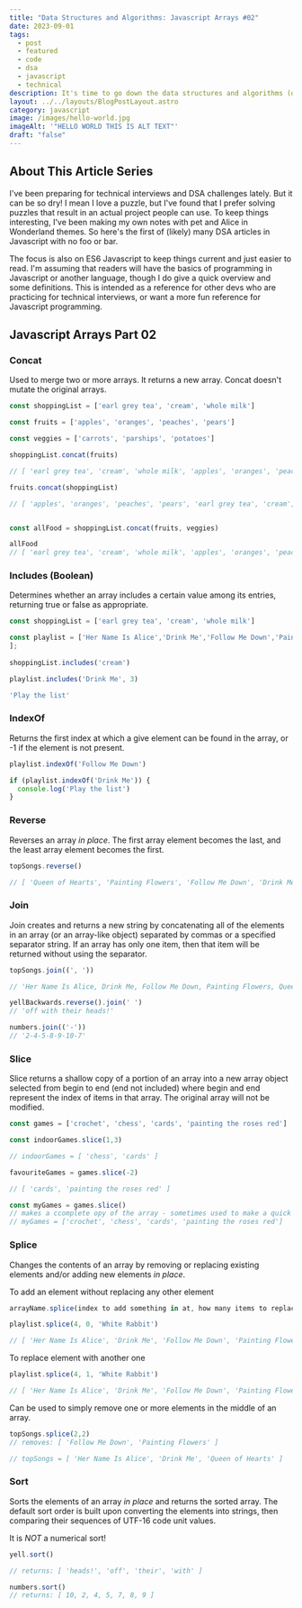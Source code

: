 ```yaml
---
title: "Data Structures and Algorithms: Javascript Arrays #02"
date: 2023-09-01
tags:
  - post
  - featured
  - code
  - dsa
  - javascript
  - technical
description: It's time to go down the data structures and algorithms (dsa) rabbit hole. But let's make things more fun - no "foo" and "bar" here! This is a series of pet and Alice in Wonderland themed DSA articles. We're starting with the basics of arrays in Javascript.
layout: ../../layouts/BlogPostLayout.astro
category: javascript
image: /images/hello-world.jpg
imageAlt: '"HELLO WORLD THIS IS ALT TEXT"'
draft: "false"
---
```

## About This Article Series

I've been preparing for technical interviews and DSA challenges lately. But it can be so dry! I mean I love a puzzle, but I've found that I prefer solving puzzles that result in an actual project people can use. To keep things interesting, I've been making my own notes with pet and Alice in Wonderland themes. So here's the first of (likely) many DSA articles in Javascript with no foo or bar. 

The focus is also on ES6 Javascript to keep things current and just easier to read. I'm assuming that readers will have the basics of programming in Javascript or another language, though I do give a quick overview and some definitions. This is intended as a reference for other devs who are practicing for technical interviews, or want a more fun reference for Javascript programming.

## Javascript Arrays Part 02
### Concat
Used to merge two or more arrays. It returns a new array. Concat doesn't mutate the original arrays.

```js
const shoppingList = ['earl grey tea', 'cream', 'whole milk']

const fruits = ['apples', 'oranges', 'peaches', 'pears']

const veggies = ['carrots', 'parships', 'potatoes']

shoppingList.concat(fruits)

// [ 'earl grey tea', 'cream', 'whole milk', 'apples', 'oranges', 'peaches', 'pears' ]

fruits.concat(shoppingList)

// [ 'apples', 'oranges', 'peaches', 'pears', 'earl grey tea', 'cream', 'whole milk' ]


const allFood = shoppingList.concat(fruits, veggies)

allFood
// [ 'earl grey tea', 'cream', 'whole milk', 'apples', 'oranges', 'peaches', 'pears', 'carrots', 'parships', 'potatoes' ]
```

### Includes (Boolean)

Determines whether an array includes a certain value among its entries, returning true or false as appropriate.

```js
const shoppingList = ['earl grey tea', 'cream', 'whole milk']

const playlist = ['Her Name Is Alice','Drink Me','Follow Me Down','Painting Flowers','Queen of Hearts'
];
 
shoppingList.includes('cream')

playlist.includes('Drink Me', 3)

'Play the list'
```

### IndexOf

Returns the first index at which a give element can be found in the array, or -1 if the element is not present.

```js
playlist.indexOf('Follow Me Down')

if (playlist.indexOf('Drink Me')) {
  console.log('Play the list')
}
```

### Reverse

Reverses an array *in place*. The first array element becomes the last, and the least array element becomes the first.

```js
topSongs.reverse()

// [ 'Queen of Hearts', 'Painting Flowers', 'Follow Me Down', 'Drink Me', 'Her Name Is Alice' ]

```

### Join

Join creates and returns a new string by concatenating all of the elements in an array (or an array-like object) separated by commas or a specified separator string. If an array has only one item, then that item will be returned without using the separator.

```js
topSongs.join((', '))

// 'Her Name Is Alice, Drink Me, Follow Me Down, Painting Flowers, Queen of Hearts'

yellBackwards.reverse().join(' ')
// 'off with their heads!'

numbers.join(('-'))
// '2-4-5-8-9-10-7'
```

### Slice

Slice returns a shallow copy of a portion of an array into a new array object selected from begin to end (end not included) where begin and end represent the index of items in that array. The original array will not be modified. 

```js
const games = ['crochet', 'chess', 'cards', 'painting the roses red']

const indoorGames.slice(1,3)

// indoorGames = [ 'chess', 'cards' ]

favouriteGames = games.slice(-2)

// [ 'cards', 'painting the roses red' ]

const myGames = games.slice()
// makes a ccomplete opy of the array - sometimes used to make a quick copy
// myGames = ['crochet', 'chess', 'cards', 'painting the roses red']
```

### Splice

Changes the contents of an array by removing or replacing existing elements and/or adding new elements *in place*.

To add an element without replacing any other element

```js 
arrayName.splice(index to add something in at, how many items to replace, what to splice in)

playlist.splice(4, 0, 'White Rabbit')

// [ 'Her Name Is Alice', 'Drink Me', 'Follow Me Down', 'Painting Flowers', 'White Rabbit', 'Queen of Hearts' ]
```

To replace element with another one

```js 
playlist.splice(4, 1, 'White Rabbit')

// [ 'Her Name Is Alice', 'Drink Me', 'Follow Me Down', 'Painting Flowers', 'White Rabbit', ]

```
Can be used to simply remove one or more elements in the middle of an array.


```js
topSongs.splice(2,2)
// removes: [ 'Follow Me Down', 'Painting Flowers' ]

// topSongs = [ 'Her Name Is Alice', 'Drink Me', 'Queen of Hearts' ]
```

### Sort

Sorts the elements of an array *in place* and returns the sorted array. The default sort order is built upon converting the elements into strings, then comparing their sequences of UTF-16 code unit values.

It is *NOT* a numerical sort!

```js
yell.sort()

// returns: [ 'heads!', 'off', 'their', 'with' ]

numbers.sort()
// returns: [ 10, 2, 4, 5, 7, 8, 9 ]
```

